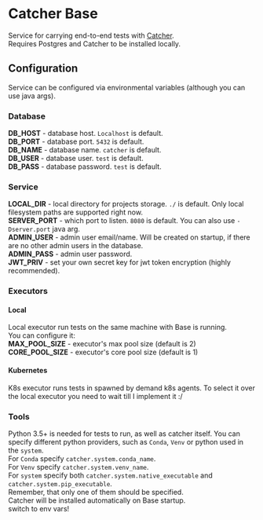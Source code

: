 # Catcher Base

Service for carrying end-to-end tests with [Catcher](https://github.com/comtihon/catcher).  
Requires Postgres and Catcher to be installed locally.  

## Configuration
Service can be configured via environmental variables (although you can use java args).

### Database
__DB_HOST__ - database host. `Localhost` is default.  
__DB_PORT__ - database port. `5432` is default.  
__DB_NAME__ - database name. `catcher` is default.  
__DB_USER__ - database user. `test` is default.  
__DB_PASS__ - database password. `test` is default.  

### Service
__LOCAL_DIR__ - local directory for projects storage. `./` is default. Only local filesystem
paths are supported right now.  
__SERVER_PORT__ - which port to listen. `8080` is default. You can also use `-Dserver.port` java arg.  
__ADMIN_USER__ - admin user email/name. Will be created on startup, if there are no other admin users in the database.  
__ADMIN_PASS__ - admin user password.  
__JWT_PRIV__ - set your own secret key for jwt token encryption (highly recommended).

### Executors
#### Local
Local executor run tests on the same machine with Base is running.  
You can configure it:  
__MAX_POOL_SIZE__ - executor's max pool size (default is 2)    
__CORE_POOL_SIZE__ - executor's core pool size (default is 1)  
#### Kubernetes
K8s executor runs tests in spawned by demand k8s agents. To select it over the local executor
you need to wait till I implement it :/

### Tools
Python 3.5+ is needed for tests to run, as well as catcher itself. You can specify different python
providers, such as `Conda`, `Venv` or python used in the `system`.  
For `Conda` specify `catcher.system.conda_name`.  
For `Venv` specify `catcher.system.venv_name`.  
For `system` specify both `catcher.system.native_executable` and `catcher.system.pip_executable`.  
Remember, that only one of them should be specified.  
Catcher will be installed automatically on Base startup.  
<TODO> switch to env vars!